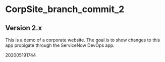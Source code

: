 # CorpSite_branch_commit_2

## Version 2.x

This is a demo of a corporate website.  The goal is to show changes to this app propigate through the ServiceNow DevOps app.

202005191744
